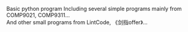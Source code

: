 Basic python program
Including several simple programs mainly from COMP9021, COMP9311...<br/>
And other small programs from LintCode, 《剑指offer》...
